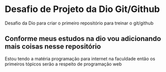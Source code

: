 # Desafio de Projeto da Dio Git/Github
Desafio da Dio para criar o primeiro repositório para treinar o git/github 

## Conforme meus estudos na dio vou adicionando mais coisas nesse repositório 
Estou tendo a matéria programação para internet na faculdade então os primeiros tópicos serão a respeito de programação web

